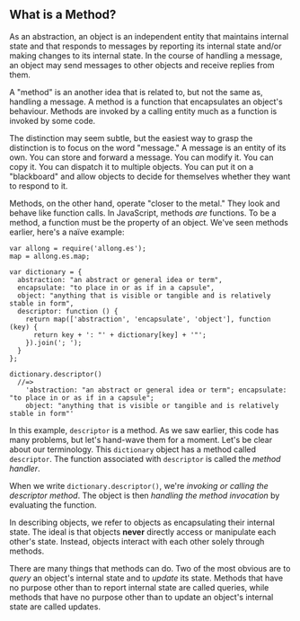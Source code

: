 ## What is a Method?

As an abstraction, an object is an independent entity that maintains internal state and that responds to messages by reporting its internal state and/or making changes to its internal state. In the course of handling a message, an object may send messages to other objects and receive replies from them.

A "method" is an another idea that is related to, but not the same as, handling a message. A method is a function that encapsulates an object's behaviour. Methods are invoked by a calling entity much as a function is invoked by some code.

The distinction may seem subtle, but the easiest way to grasp the distinction is to focus on the word "message." A message is an entity of its own. You can store and forward a message. You can modify it. You can copy it. You can dispatch it to multiple objects. You can put it on a "blackboard" and allow objects to decide for themselves whether they want to respond to it.

Methods, on the other hand, operate "closer to the metal." They look and behave like function calls. In JavaScript, methods *are* functions. To be a method, a function must be the property of an object. We've seen methods earlier, here's a naïve example:

    var allong = require('allong.es');
    map = allong.es.map;

    var dictionary = {
      abstraction: "an abstract or general idea or term",
      encapsulate: "to place in or as if in a capsule",
      object: "anything that is visible or tangible and is relatively stable in form",
      descriptor: function () {
        return map(['abstraction', 'encapsulate', 'object'], function (key) {
          return key + ': "' + dictionary[key] + '"';
        }).join('; ');
      }
    };

    dictionary.descriptor()
      //=>
        'abstraction: "an abstract or general idea or term"; encapsulate: "to place in or as if in a capsule";
        object: "anything that is visible or tangible and is relatively stable in form"'

In this example, `descriptor` is a method. As we saw earlier, this code has many problems, but let's hand-wave them for a moment. Let's be clear about our terminology. This `dictionary` object has a method called `descriptor`. The function associated with `descriptor` is called the *method handler*.

When we write `dictionary.descriptor()`, we're *invoking or calling the descriptor method*. The object is then *handling the method invocation* by evaluating the function.

In describing objects, we refer to objects as encapsulating their internal state. The ideal is that objects **never** directly access or manipulate each other's state. Instead, objects interact with each other solely through methods.

There are many things that methods can do. Two of the most obvious are to *query* an object's internal state and to *update* its state. Methods that have no purpose other than to report internal state are called queries, while methods that have no purpose other than to update an object's internal state are called updates.

